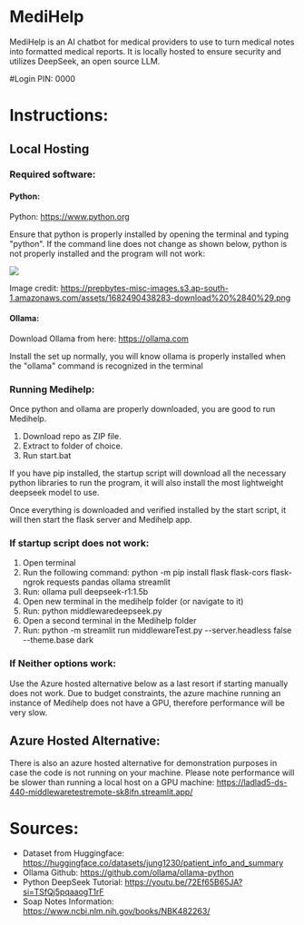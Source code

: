 # MediHelp
MediHelp is an AI chatbot for medical providers to use to turn medical notes into formatted medical reports. It is locally hosted to ensure security and utilizes DeepSeek, an open source LLM.

#Login PIN: 0000

# Instructions:

## Local Hosting

### Required software:

#### Python:

Python: https://www.python.org

Ensure that python is properly installed by opening the terminal and typing "python". If the command line does not change as shown below, python is not properly installed and the program will not work:

![](https://prepbytes-misc-images.s3.ap-south-1.amazonaws.com/assets/1682490438283-download%20%2840%29.png)

Image credit: https://prepbytes-misc-images.s3.ap-south-1.amazonaws.com/assets/1682490438283-download%20%2840%29.png

#### Ollama:

Download Ollama from here: https://ollama.com

Install the set up normally, you will know ollama is properly installed when the "ollama" command is recognized in the terminal

### Running Medihelp:

Once python and ollama are properly downloaded, you are good to run Medihelp.

1. Download repo as ZIP file.
2. Extract to folder of choice.
3. Run start.bat

If you have pip installed, the startup script will download all the necessary python libraries to run the program, it will also install the most lightweight deepseek model to use.

Once everything is downloaded and verified installed by the start script, it will then start the flask server and Medihelp app.

### If startup script does not work:

1. Open terminal
2. Run the following command: python -m pip install flask flask-cors flask-ngrok requests pandas ollama streamlit
3. Run: ollama pull deepseek-r1:1.5b
4. Open new terminal in the medihelp folder (or navigate to it)
5. Run: python middlewaredeepseek.py
6. Open a second terminal in the Medihelp folder
7. Run: python -m streamlit run middlewareTest.py --server.headless false --theme.base dark

### If Neither options work:

Use the Azure hosted alternative below as a last resort if starting manually does not work. Due to budget constraints, the azure machine running an instance of Medihelp does not have a GPU, therefore performance will be very slow.

## Azure Hosted Alternative:
There is also an azure hosted alternative for demonstration purposes in case the code is not running on your machine. Please note performance will be slower than running a local host on a GPU machine:
https://ladlad5-ds-440-middlewaretestremote-sk8ifn.streamlit.app/






# Sources: 
* Dataset from Huggingface: https://huggingface.co/datasets/jung1230/patient_info_and_summary
* Ollama Github: https://github.com/ollama/ollama-python
* Python DeepSeek Tutorial: https://youtu.be/72Ef65B65JA?si=TSfQj5pqaaogT1rF
* Soap Notes Information: https://www.ncbi.nlm.nih.gov/books/NBK482263/

